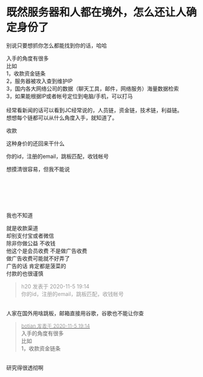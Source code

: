 # 既然服务器和人都在境外，怎么还让人确定身份了


别说只要想抓你怎么都能找到你的话，哈哈

入手的角度有很多<br />
比如<br />
1，收款资金链条<br />
2，服务器被攻入查到维护IP<br />
3，国内各大网络公司的数据（聊天工具，邮件，网络服务）海量数据检索<br />
3，如果能根据IP或者帐号定位到电脑/手机，可以打马<br />
<br />
经常看新闻的话可以看到JC经常说的，人员链，资金链，技术链，利益链。<br />
想想每个链都可以从什么角度入手，就知道了。

收款

这种身价的还回来干什么

你的id，注册的email，跳板匹配，收钱帐号

想摸清很容易，但我不能说<br />
<br />
<br />
<br />
<br />
<br />
<br />
我也不知道

就是收款渠道 <br />
却别支付宝或者微信<br />
除非你做公益 不收钱 <br />
他这个是会员收费 不是做广告收费<br />
做广告收费可能就不好弄了<br />
广告的话 肯定都是菠菜的<br />
付款的也很谨慎<img id="aimg_JXjU5" onclick="zoom(this, this.src, 0, 0, 0)" class="zoom" src="https://cdn.jsdelivr.net/gh/hishis/forum-master/public/images/patch.gif" onmouseover="img_onmouseoverfunc(this)" onload="thumbImg(this)" border="0" alt="" />

<div class="quote"><blockquote><font color="#999999">h20 发表于 2020-11-5 19:14</font><br />
<font color="#999999">你的id，注册的email，跳板匹配，收钱帐号</font></blockquote></div><br />
人家在国外用啥跳板，邮箱直接用谷歌，谷歌也不能让你查

<div class="quote"><blockquote><font size="2"><a href="https://www.hostloc.com/forum.php?mod=redirect&amp;goto=findpost&amp;pid=9408131&amp;ptid=762921" target="_blank"><font color="#999999">botian 发表于 2020-11-5 19:14</font></a></font><br />
入手的角度有很多<br />
比如<br />
1，收款资金链条</blockquote></div><br />
研究得很透彻啊

